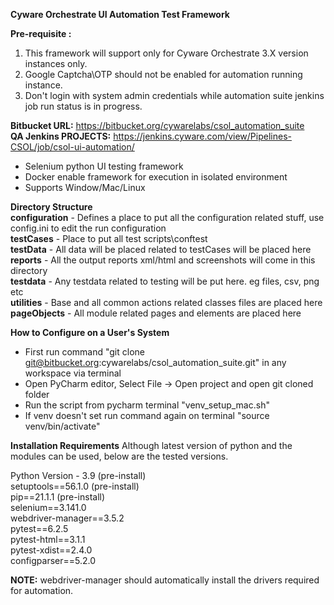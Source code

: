 **Cyware Orchestrate UI Automation Test Framework**  

**Pre-requisite :**  
1. This framework will support only for Cyware Orchestrate 3.X version instances only.  
2. Google Captcha\OTP should not be enabled for automation running instance.    
3. Don't login with system admin credentials while automation suite jenkins job run status is in progress.   

**Bitbucket URL:** https://bitbucket.org/cywarelabs/csol_automation_suite  
**QA Jenkins PROJECTS:** https://jenkins.cyware.com/view/Pipelines-CSOL/job/csol-ui-automation/

- Selenium python UI testing framework
- Docker enable framework for execution in isolated environment
- Supports Window/Mac/Linux

  
**Directory Structure**    
**configuration** - Defines a place to put all the configuration related stuff, use config.ini to edit the run configuration  
**testCases** - Place to put all test scripts\conftest  
**testData** - All data will be placed related to testCases will be placed here  
**reports** - All the output reports xml/html and screenshots will come in this directory  
**testdata** - Any testdata related to testing will be put here. eg files, csv, png etc    
**utilities** - Base and all common actions related classes files are placed here  
**pageObjects** - All module related pages and elements are placed here    
  

**How to Configure on a User's System**

- First run command "git clone git@bitbucket.org:cywarelabs/csol_automation_suite.git" in any workspace via terminal
- Open PyCharm editor, Select File -> Open project and open git cloned folder
- Run the script from pycharm terminal "venv_setup_mac.sh"
- If venv doesn't set run command again on terminal "source venv/bin/activate"

**Installation Requirements**
Although latest version of python and the modules can be used, below are the tested versions.  

Python Version - 3.9 (pre-install)  
setuptools==56.1.0 (pre-install)  
pip==21.1.1 (pre-install)  
selenium==3.141.0  
webdriver-manager==3.5.2  
pytest==6.2.5  
pytest-html==3.1.1  
pytest-xdist==2.4.0  
configparser==5.2.0  

**NOTE:** webdriver-manager should automatically install the drivers required for automation.  
